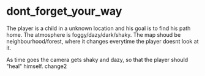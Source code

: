 # dont_forget_your_way
The player is a child in a unknown location and his goal is
to find his path home.
The atmosphere is foggy/dazy/dark/shaky.
The map shoud be neighbourhood/forest, where it changes
everytime the player doesnt look at it.

As time goes the camera gets shaky and dazy, so that the player
should "heal" himself.
change2

